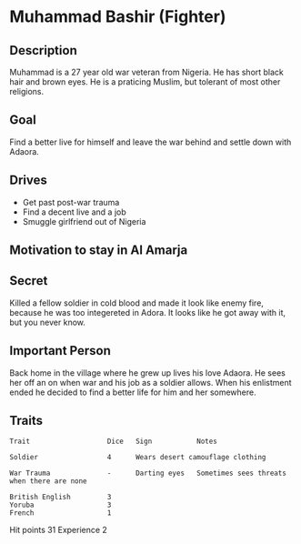 Muhammad Bashir (Fighter)
=========================

Description
-----------

Muhammad is a 27 year old war veteran from Nigeria. He has short black hair and brown eyes.
He is a praticing Muslim, but tolerant of most other religions.  

Goal
----

Find a better live for himself and leave the war behind and settle down with Adaora.

Drives
------

- Get past post-war trauma
- Find a decent live and a job 
- Smuggle girlfriend out of Nigeria

Motivation to stay in Al Amarja
-------------------------------



Secret
------

Killed a fellow soldier in cold blood and made it look like enemy
fire, because he was too integereted in Adora. It looks like he got
away with it, but you never know.

Important Person
----------------

Back home in the village where he grew up lives his love Adaora. He
sees her off an on when war and his job as a soldier allows. When his
enlistment ended he decided to find a better life for him and her
somewhere.


Traits
------
 
    Trait                   Dice   Sign           Notes

    Soldier                 4      Wears desert camouflage clothing

    War Trauma              -      Darting eyes   Sometimes sees threats when there are none             

    British English         3
    Yoruba                  3
    French                  1

Hit points  31 
Experience  2

